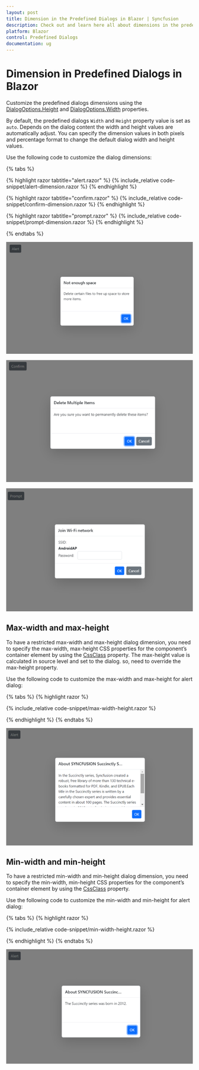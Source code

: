 ```yaml
---
layout: post
title: Dimension in the Predefined Dialogs in Blazor | Syncfusion
description: Check out and learn here all about dimensions in the predefined dialogs and much more details.
platform: Blazor
control: Predefined Dialogs
documentation: ug
---
```


# Dimension in Predefined Dialogs in Blazor

Customize the predefined dialogs dimensions using the [DialogOptions.Height](https://help.syncfusion.com/cr/blazor/Syncfusion.Blazor.Popups.DialogOptions.html#Syncfusion_Blazor_Popups_DialogOptions_Height) and [DialogOptions.Width](https://help.syncfusion.com/cr/blazor/Syncfusion.Blazor.Popups.DialogOptions.html#Syncfusion_Blazor_Popups_DialogOptions_Width) properties.

By default, the predefined dialogs `Width` and `Height` property value is set as `auto`. Depends on the dialog content the width and height values are automatically adjust. You can specify the dimension values in both pixels and percentage format to change the default dialog width and height values.

Use the following code to customize the dialog dimensions:

{% tabs %}

{% highlight razor tabtitle="alert.razor" %}
{% include_relative code-snippet/alert-dimension.razor %}
{% endhighlight %}

{% highlight razor tabtitle="confirm.razor" %}
{% include_relative code-snippet/confirm-dimension.razor %}
{% endhighlight %}

{% highlight razor tabtitle="prompt.razor" %}
{% include_relative code-snippet/prompt-dimension.razor %}
{% endhighlight %}

{% endtabs %}

![Alert dimension Dialog](./images/blazor-alert-dimension.png)

![confirm dimension Dialog](./images/blazor-confirm-dimension.png)

![prompt dimension Dialog](./images/blazor-prompt-dimension.png)


## Max-width and max-height

To have a restricted max-width and max-height dialog dimension, you need to specify the max-width, max-height CSS properties for the component’s container element by using the [CssClass](https://help.syncfusion.com/cr/blazor/Syncfusion.Blazor.Popups.DialogOptions.html#Syncfusion_Blazor_Popups_DialogOptions_CssClass) property. The max-height value is calculated in source level and set to the dialog. so, need to override the max-height property.

Use the following code to customize the max-width and max-height for alert dialog:

{% tabs %}
{% highlight razor %}

{% include_relative code-snippet/max-width-height.razor %}

{% endhighlight %}
{% endtabs %}

![Max width and height](./images/blazor-max-width-height.png)


## Min-width and min-height

To have a restricted min-width and min-height dialog dimension, you need to specify the min-width, min-height CSS properties for the component’s container element by using the [CssClass](https://help.syncfusion.com/cr/blazor/Syncfusion.Blazor.Popups.DialogOptions.html#Syncfusion_Blazor_Popups_DialogOptions_CssClass) property.

Use the following code to customize the min-width and min-height for alert dialog:

{% tabs %}
{% highlight razor %}

{% include_relative code-snippet/min-width-height.razor %}

{% endhighlight %}
{% endtabs %}


![Min width and height](./images/blazor-min-width-height.png)